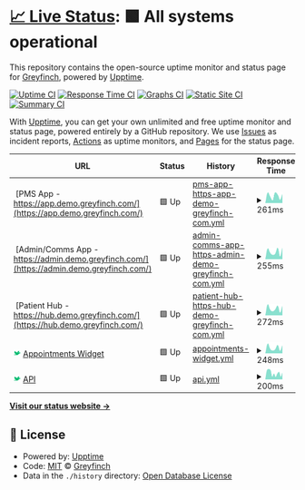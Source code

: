 # [📈 Live Status](https://teamgreyfinch.github.io/demo-status): <!--live status--> **🟩 All systems operational**

This repository contains the open-source uptime monitor and status page for [Greyfinch](https://greyfinch.com), powered by [Upptime](https://github.com/upptime/upptime).

[![Uptime CI](https://github.com/teamgreyfinch/demo-status/workflows/Uptime%20CI/badge.svg)](https://github.com/teamgreyfinch/demo-status/actions?query=workflow%3A%22Uptime+CI%22)
[![Response Time CI](https://github.com/teamgreyfinch/demo-status/workflows/Response%20Time%20CI/badge.svg)](https://github.com/teamgreyfinch/demo-status/actions?query=workflow%3A%22Response+Time+CI%22)
[![Graphs CI](https://github.com/teamgreyfinch/demo-status/workflows/Graphs%20CI/badge.svg)](https://github.com/teamgreyfinch/demo-status/actions?query=workflow%3A%22Graphs+CI%22)
[![Static Site CI](https://github.com/teamgreyfinch/demo-status/workflows/Static%20Site%20CI/badge.svg)](https://github.com/teamgreyfinch/demo-status/actions?query=workflow%3A%22Static+Site+CI%22)
[![Summary CI](https://github.com/teamgreyfinch/demo-status/workflows/Summary%20CI/badge.svg)](https://github.com/teamgreyfinch/demo-status/actions?query=workflow%3A%22Summary+CI%22)

With [Upptime](https://upptime.js.org), you can get your own unlimited and free uptime monitor and status page, powered entirely by a GitHub repository. We use [Issues](https://github.com/teamgreyfinch/demo-status/issues) as incident reports, [Actions](https://github.com/teamgreyfinch/demo-status/actions) as uptime monitors, and [Pages](https://teamgreyfinch.github.io/demo-status) for the status page.

<!--start: status pages-->
<!-- This summary is generated by Upptime (https://github.com/upptime/upptime) -->
<!-- Do not edit this manually, your changes will be overwritten -->
<!-- prettier-ignore -->
| URL | Status | History | Response Time | Uptime |
| --- | ------ | ------- | ------------- | ------ |
| <img alt="" src="https://icons.duckduckgo.com/ip3/app.demo.greyfinch.com.ico" height="13"> [PMS App - https://app.demo.greyfinch.com/](https://app.demo.greyfinch.com/) | 🟩 Up | [pms-app-https-app-demo-greyfinch-com.yml](https://github.com/teamgreyfinch/demo-status/commits/HEAD/history/pms-app-https-app-demo-greyfinch-com.yml) | <details><summary><img alt="Response time graph" src="./graphs/pms-app-https-app-demo-greyfinch-com/response-time-week.png" height="20"> 261ms</summary><br><a href="https://teamgreyfinch.github.io/demo-status/history/pms-app-https-app-demo-greyfinch-com"><img alt="Response time 251" src="https://img.shields.io/endpoint?url=https%3A%2F%2Fraw.githubusercontent.com%2Fteamgreyfinch%2Fdemo-status%2FHEAD%2Fapi%2Fpms-app-https-app-demo-greyfinch-com%2Fresponse-time.json"></a><br><a href="https://teamgreyfinch.github.io/demo-status/history/pms-app-https-app-demo-greyfinch-com"><img alt="24-hour response time 267" src="https://img.shields.io/endpoint?url=https%3A%2F%2Fraw.githubusercontent.com%2Fteamgreyfinch%2Fdemo-status%2FHEAD%2Fapi%2Fpms-app-https-app-demo-greyfinch-com%2Fresponse-time-day.json"></a><br><a href="https://teamgreyfinch.github.io/demo-status/history/pms-app-https-app-demo-greyfinch-com"><img alt="7-day response time 261" src="https://img.shields.io/endpoint?url=https%3A%2F%2Fraw.githubusercontent.com%2Fteamgreyfinch%2Fdemo-status%2FHEAD%2Fapi%2Fpms-app-https-app-demo-greyfinch-com%2Fresponse-time-week.json"></a><br><a href="https://teamgreyfinch.github.io/demo-status/history/pms-app-https-app-demo-greyfinch-com"><img alt="30-day response time 234" src="https://img.shields.io/endpoint?url=https%3A%2F%2Fraw.githubusercontent.com%2Fteamgreyfinch%2Fdemo-status%2FHEAD%2Fapi%2Fpms-app-https-app-demo-greyfinch-com%2Fresponse-time-month.json"></a><br><a href="https://teamgreyfinch.github.io/demo-status/history/pms-app-https-app-demo-greyfinch-com"><img alt="1-year response time 262" src="https://img.shields.io/endpoint?url=https%3A%2F%2Fraw.githubusercontent.com%2Fteamgreyfinch%2Fdemo-status%2FHEAD%2Fapi%2Fpms-app-https-app-demo-greyfinch-com%2Fresponse-time-year.json"></a></details> | <details><summary><a href="https://teamgreyfinch.github.io/demo-status/history/pms-app-https-app-demo-greyfinch-com">100.00%</a></summary><a href="https://teamgreyfinch.github.io/demo-status/history/pms-app-https-app-demo-greyfinch-com"><img alt="All-time uptime 99.92%" src="https://img.shields.io/endpoint?url=https%3A%2F%2Fraw.githubusercontent.com%2Fteamgreyfinch%2Fdemo-status%2FHEAD%2Fapi%2Fpms-app-https-app-demo-greyfinch-com%2Fuptime.json"></a><br><a href="https://teamgreyfinch.github.io/demo-status/history/pms-app-https-app-demo-greyfinch-com"><img alt="24-hour uptime 100.00%" src="https://img.shields.io/endpoint?url=https%3A%2F%2Fraw.githubusercontent.com%2Fteamgreyfinch%2Fdemo-status%2FHEAD%2Fapi%2Fpms-app-https-app-demo-greyfinch-com%2Fuptime-day.json"></a><br><a href="https://teamgreyfinch.github.io/demo-status/history/pms-app-https-app-demo-greyfinch-com"><img alt="7-day uptime 100.00%" src="https://img.shields.io/endpoint?url=https%3A%2F%2Fraw.githubusercontent.com%2Fteamgreyfinch%2Fdemo-status%2FHEAD%2Fapi%2Fpms-app-https-app-demo-greyfinch-com%2Fuptime-week.json"></a><br><a href="https://teamgreyfinch.github.io/demo-status/history/pms-app-https-app-demo-greyfinch-com"><img alt="30-day uptime 100.00%" src="https://img.shields.io/endpoint?url=https%3A%2F%2Fraw.githubusercontent.com%2Fteamgreyfinch%2Fdemo-status%2FHEAD%2Fapi%2Fpms-app-https-app-demo-greyfinch-com%2Fuptime-month.json"></a><br><a href="https://teamgreyfinch.github.io/demo-status/history/pms-app-https-app-demo-greyfinch-com"><img alt="1-year uptime 99.99%" src="https://img.shields.io/endpoint?url=https%3A%2F%2Fraw.githubusercontent.com%2Fteamgreyfinch%2Fdemo-status%2FHEAD%2Fapi%2Fpms-app-https-app-demo-greyfinch-com%2Fuptime-year.json"></a></details>
| <img alt="" src="https://icons.duckduckgo.com/ip3/admin.demo.greyfinch.com.ico" height="13"> [Admin/Comms App - https://admin.demo.greyfinch.com/](https://admin.demo.greyfinch.com/) | 🟩 Up | [admin-comms-app-https-admin-demo-greyfinch-com.yml](https://github.com/teamgreyfinch/demo-status/commits/HEAD/history/admin-comms-app-https-admin-demo-greyfinch-com.yml) | <details><summary><img alt="Response time graph" src="./graphs/admin-comms-app-https-admin-demo-greyfinch-com/response-time-week.png" height="20"> 255ms</summary><br><a href="https://teamgreyfinch.github.io/demo-status/history/admin-comms-app-https-admin-demo-greyfinch-com"><img alt="Response time 294" src="https://img.shields.io/endpoint?url=https%3A%2F%2Fraw.githubusercontent.com%2Fteamgreyfinch%2Fdemo-status%2FHEAD%2Fapi%2Fadmin-comms-app-https-admin-demo-greyfinch-com%2Fresponse-time.json"></a><br><a href="https://teamgreyfinch.github.io/demo-status/history/admin-comms-app-https-admin-demo-greyfinch-com"><img alt="24-hour response time 181" src="https://img.shields.io/endpoint?url=https%3A%2F%2Fraw.githubusercontent.com%2Fteamgreyfinch%2Fdemo-status%2FHEAD%2Fapi%2Fadmin-comms-app-https-admin-demo-greyfinch-com%2Fresponse-time-day.json"></a><br><a href="https://teamgreyfinch.github.io/demo-status/history/admin-comms-app-https-admin-demo-greyfinch-com"><img alt="7-day response time 255" src="https://img.shields.io/endpoint?url=https%3A%2F%2Fraw.githubusercontent.com%2Fteamgreyfinch%2Fdemo-status%2FHEAD%2Fapi%2Fadmin-comms-app-https-admin-demo-greyfinch-com%2Fresponse-time-week.json"></a><br><a href="https://teamgreyfinch.github.io/demo-status/history/admin-comms-app-https-admin-demo-greyfinch-com"><img alt="30-day response time 244" src="https://img.shields.io/endpoint?url=https%3A%2F%2Fraw.githubusercontent.com%2Fteamgreyfinch%2Fdemo-status%2FHEAD%2Fapi%2Fadmin-comms-app-https-admin-demo-greyfinch-com%2Fresponse-time-month.json"></a><br><a href="https://teamgreyfinch.github.io/demo-status/history/admin-comms-app-https-admin-demo-greyfinch-com"><img alt="1-year response time 273" src="https://img.shields.io/endpoint?url=https%3A%2F%2Fraw.githubusercontent.com%2Fteamgreyfinch%2Fdemo-status%2FHEAD%2Fapi%2Fadmin-comms-app-https-admin-demo-greyfinch-com%2Fresponse-time-year.json"></a></details> | <details><summary><a href="https://teamgreyfinch.github.io/demo-status/history/admin-comms-app-https-admin-demo-greyfinch-com">100.00%</a></summary><a href="https://teamgreyfinch.github.io/demo-status/history/admin-comms-app-https-admin-demo-greyfinch-com"><img alt="All-time uptime 100.00%" src="https://img.shields.io/endpoint?url=https%3A%2F%2Fraw.githubusercontent.com%2Fteamgreyfinch%2Fdemo-status%2FHEAD%2Fapi%2Fadmin-comms-app-https-admin-demo-greyfinch-com%2Fuptime.json"></a><br><a href="https://teamgreyfinch.github.io/demo-status/history/admin-comms-app-https-admin-demo-greyfinch-com"><img alt="24-hour uptime 100.00%" src="https://img.shields.io/endpoint?url=https%3A%2F%2Fraw.githubusercontent.com%2Fteamgreyfinch%2Fdemo-status%2FHEAD%2Fapi%2Fadmin-comms-app-https-admin-demo-greyfinch-com%2Fuptime-day.json"></a><br><a href="https://teamgreyfinch.github.io/demo-status/history/admin-comms-app-https-admin-demo-greyfinch-com"><img alt="7-day uptime 100.00%" src="https://img.shields.io/endpoint?url=https%3A%2F%2Fraw.githubusercontent.com%2Fteamgreyfinch%2Fdemo-status%2FHEAD%2Fapi%2Fadmin-comms-app-https-admin-demo-greyfinch-com%2Fuptime-week.json"></a><br><a href="https://teamgreyfinch.github.io/demo-status/history/admin-comms-app-https-admin-demo-greyfinch-com"><img alt="30-day uptime 100.00%" src="https://img.shields.io/endpoint?url=https%3A%2F%2Fraw.githubusercontent.com%2Fteamgreyfinch%2Fdemo-status%2FHEAD%2Fapi%2Fadmin-comms-app-https-admin-demo-greyfinch-com%2Fuptime-month.json"></a><br><a href="https://teamgreyfinch.github.io/demo-status/history/admin-comms-app-https-admin-demo-greyfinch-com"><img alt="1-year uptime 100.00%" src="https://img.shields.io/endpoint?url=https%3A%2F%2Fraw.githubusercontent.com%2Fteamgreyfinch%2Fdemo-status%2FHEAD%2Fapi%2Fadmin-comms-app-https-admin-demo-greyfinch-com%2Fuptime-year.json"></a></details>
| <img alt="" src="https://icons.duckduckgo.com/ip3/hub.demo.greyfinch.com.ico" height="13"> [Patient Hub - https://hub.demo.greyfinch.com/](https://hub.demo.greyfinch.com/) | 🟩 Up | [patient-hub-https-hub-demo-greyfinch-com.yml](https://github.com/teamgreyfinch/demo-status/commits/HEAD/history/patient-hub-https-hub-demo-greyfinch-com.yml) | <details><summary><img alt="Response time graph" src="./graphs/patient-hub-https-hub-demo-greyfinch-com/response-time-week.png" height="20"> 272ms</summary><br><a href="https://teamgreyfinch.github.io/demo-status/history/patient-hub-https-hub-demo-greyfinch-com"><img alt="Response time 287" src="https://img.shields.io/endpoint?url=https%3A%2F%2Fraw.githubusercontent.com%2Fteamgreyfinch%2Fdemo-status%2FHEAD%2Fapi%2Fpatient-hub-https-hub-demo-greyfinch-com%2Fresponse-time.json"></a><br><a href="https://teamgreyfinch.github.io/demo-status/history/patient-hub-https-hub-demo-greyfinch-com"><img alt="24-hour response time 314" src="https://img.shields.io/endpoint?url=https%3A%2F%2Fraw.githubusercontent.com%2Fteamgreyfinch%2Fdemo-status%2FHEAD%2Fapi%2Fpatient-hub-https-hub-demo-greyfinch-com%2Fresponse-time-day.json"></a><br><a href="https://teamgreyfinch.github.io/demo-status/history/patient-hub-https-hub-demo-greyfinch-com"><img alt="7-day response time 272" src="https://img.shields.io/endpoint?url=https%3A%2F%2Fraw.githubusercontent.com%2Fteamgreyfinch%2Fdemo-status%2FHEAD%2Fapi%2Fpatient-hub-https-hub-demo-greyfinch-com%2Fresponse-time-week.json"></a><br><a href="https://teamgreyfinch.github.io/demo-status/history/patient-hub-https-hub-demo-greyfinch-com"><img alt="30-day response time 235" src="https://img.shields.io/endpoint?url=https%3A%2F%2Fraw.githubusercontent.com%2Fteamgreyfinch%2Fdemo-status%2FHEAD%2Fapi%2Fpatient-hub-https-hub-demo-greyfinch-com%2Fresponse-time-month.json"></a><br><a href="https://teamgreyfinch.github.io/demo-status/history/patient-hub-https-hub-demo-greyfinch-com"><img alt="1-year response time 255" src="https://img.shields.io/endpoint?url=https%3A%2F%2Fraw.githubusercontent.com%2Fteamgreyfinch%2Fdemo-status%2FHEAD%2Fapi%2Fpatient-hub-https-hub-demo-greyfinch-com%2Fresponse-time-year.json"></a></details> | <details><summary><a href="https://teamgreyfinch.github.io/demo-status/history/patient-hub-https-hub-demo-greyfinch-com">100.00%</a></summary><a href="https://teamgreyfinch.github.io/demo-status/history/patient-hub-https-hub-demo-greyfinch-com"><img alt="All-time uptime 100.00%" src="https://img.shields.io/endpoint?url=https%3A%2F%2Fraw.githubusercontent.com%2Fteamgreyfinch%2Fdemo-status%2FHEAD%2Fapi%2Fpatient-hub-https-hub-demo-greyfinch-com%2Fuptime.json"></a><br><a href="https://teamgreyfinch.github.io/demo-status/history/patient-hub-https-hub-demo-greyfinch-com"><img alt="24-hour uptime 100.00%" src="https://img.shields.io/endpoint?url=https%3A%2F%2Fraw.githubusercontent.com%2Fteamgreyfinch%2Fdemo-status%2FHEAD%2Fapi%2Fpatient-hub-https-hub-demo-greyfinch-com%2Fuptime-day.json"></a><br><a href="https://teamgreyfinch.github.io/demo-status/history/patient-hub-https-hub-demo-greyfinch-com"><img alt="7-day uptime 100.00%" src="https://img.shields.io/endpoint?url=https%3A%2F%2Fraw.githubusercontent.com%2Fteamgreyfinch%2Fdemo-status%2FHEAD%2Fapi%2Fpatient-hub-https-hub-demo-greyfinch-com%2Fuptime-week.json"></a><br><a href="https://teamgreyfinch.github.io/demo-status/history/patient-hub-https-hub-demo-greyfinch-com"><img alt="30-day uptime 100.00%" src="https://img.shields.io/endpoint?url=https%3A%2F%2Fraw.githubusercontent.com%2Fteamgreyfinch%2Fdemo-status%2FHEAD%2Fapi%2Fpatient-hub-https-hub-demo-greyfinch-com%2Fuptime-month.json"></a><br><a href="https://teamgreyfinch.github.io/demo-status/history/patient-hub-https-hub-demo-greyfinch-com"><img alt="1-year uptime 100.00%" src="https://img.shields.io/endpoint?url=https%3A%2F%2Fraw.githubusercontent.com%2Fteamgreyfinch%2Fdemo-status%2FHEAD%2Fapi%2Fpatient-hub-https-hub-demo-greyfinch-com%2Fuptime-year.json"></a></details>
| <img alt="" src="https://raw.githubusercontent.com/teamgreyfinch/public-status/master/assets/cropped-favgreen-01-1-192x192.png" height="13"> [Appointments Widget](https://appointments.demo.greyfinch.com/?division=123456) | 🟩 Up | [appointments-widget.yml](https://github.com/teamgreyfinch/demo-status/commits/HEAD/history/appointments-widget.yml) | <details><summary><img alt="Response time graph" src="./graphs/appointments-widget/response-time-week.png" height="20"> 248ms</summary><br><a href="https://teamgreyfinch.github.io/demo-status/history/appointments-widget"><img alt="Response time 268" src="https://img.shields.io/endpoint?url=https%3A%2F%2Fraw.githubusercontent.com%2Fteamgreyfinch%2Fdemo-status%2FHEAD%2Fapi%2Fappointments-widget%2Fresponse-time.json"></a><br><a href="https://teamgreyfinch.github.io/demo-status/history/appointments-widget"><img alt="24-hour response time 226" src="https://img.shields.io/endpoint?url=https%3A%2F%2Fraw.githubusercontent.com%2Fteamgreyfinch%2Fdemo-status%2FHEAD%2Fapi%2Fappointments-widget%2Fresponse-time-day.json"></a><br><a href="https://teamgreyfinch.github.io/demo-status/history/appointments-widget"><img alt="7-day response time 248" src="https://img.shields.io/endpoint?url=https%3A%2F%2Fraw.githubusercontent.com%2Fteamgreyfinch%2Fdemo-status%2FHEAD%2Fapi%2Fappointments-widget%2Fresponse-time-week.json"></a><br><a href="https://teamgreyfinch.github.io/demo-status/history/appointments-widget"><img alt="30-day response time 237" src="https://img.shields.io/endpoint?url=https%3A%2F%2Fraw.githubusercontent.com%2Fteamgreyfinch%2Fdemo-status%2FHEAD%2Fapi%2Fappointments-widget%2Fresponse-time-month.json"></a><br><a href="https://teamgreyfinch.github.io/demo-status/history/appointments-widget"><img alt="1-year response time 260" src="https://img.shields.io/endpoint?url=https%3A%2F%2Fraw.githubusercontent.com%2Fteamgreyfinch%2Fdemo-status%2FHEAD%2Fapi%2Fappointments-widget%2Fresponse-time-year.json"></a></details> | <details><summary><a href="https://teamgreyfinch.github.io/demo-status/history/appointments-widget">100.00%</a></summary><a href="https://teamgreyfinch.github.io/demo-status/history/appointments-widget"><img alt="All-time uptime 100.00%" src="https://img.shields.io/endpoint?url=https%3A%2F%2Fraw.githubusercontent.com%2Fteamgreyfinch%2Fdemo-status%2FHEAD%2Fapi%2Fappointments-widget%2Fuptime.json"></a><br><a href="https://teamgreyfinch.github.io/demo-status/history/appointments-widget"><img alt="24-hour uptime 100.00%" src="https://img.shields.io/endpoint?url=https%3A%2F%2Fraw.githubusercontent.com%2Fteamgreyfinch%2Fdemo-status%2FHEAD%2Fapi%2Fappointments-widget%2Fuptime-day.json"></a><br><a href="https://teamgreyfinch.github.io/demo-status/history/appointments-widget"><img alt="7-day uptime 100.00%" src="https://img.shields.io/endpoint?url=https%3A%2F%2Fraw.githubusercontent.com%2Fteamgreyfinch%2Fdemo-status%2FHEAD%2Fapi%2Fappointments-widget%2Fuptime-week.json"></a><br><a href="https://teamgreyfinch.github.io/demo-status/history/appointments-widget"><img alt="30-day uptime 100.00%" src="https://img.shields.io/endpoint?url=https%3A%2F%2Fraw.githubusercontent.com%2Fteamgreyfinch%2Fdemo-status%2FHEAD%2Fapi%2Fappointments-widget%2Fuptime-month.json"></a><br><a href="https://teamgreyfinch.github.io/demo-status/history/appointments-widget"><img alt="1-year uptime 100.00%" src="https://img.shields.io/endpoint?url=https%3A%2F%2Fraw.githubusercontent.com%2Fteamgreyfinch%2Fdemo-status%2FHEAD%2Fapi%2Fappointments-widget%2Fuptime-year.json"></a></details>
| <img alt="" src="https://raw.githubusercontent.com/teamgreyfinch/public-status/master/assets/cropped-favgreen-01-1-192x192.png" height="13"> [API](https://api.demo.greyfinch.com/healthz) | 🟩 Up | [api.yml](https://github.com/teamgreyfinch/demo-status/commits/HEAD/history/api.yml) | <details><summary><img alt="Response time graph" src="./graphs/api/response-time-week.png" height="20"> 200ms</summary><br><a href="https://teamgreyfinch.github.io/demo-status/history/api"><img alt="Response time 193" src="https://img.shields.io/endpoint?url=https%3A%2F%2Fraw.githubusercontent.com%2Fteamgreyfinch%2Fdemo-status%2FHEAD%2Fapi%2Fapi%2Fresponse-time.json"></a><br><a href="https://teamgreyfinch.github.io/demo-status/history/api"><img alt="24-hour response time 177" src="https://img.shields.io/endpoint?url=https%3A%2F%2Fraw.githubusercontent.com%2Fteamgreyfinch%2Fdemo-status%2FHEAD%2Fapi%2Fapi%2Fresponse-time-day.json"></a><br><a href="https://teamgreyfinch.github.io/demo-status/history/api"><img alt="7-day response time 200" src="https://img.shields.io/endpoint?url=https%3A%2F%2Fraw.githubusercontent.com%2Fteamgreyfinch%2Fdemo-status%2FHEAD%2Fapi%2Fapi%2Fresponse-time-week.json"></a><br><a href="https://teamgreyfinch.github.io/demo-status/history/api"><img alt="30-day response time 177" src="https://img.shields.io/endpoint?url=https%3A%2F%2Fraw.githubusercontent.com%2Fteamgreyfinch%2Fdemo-status%2FHEAD%2Fapi%2Fapi%2Fresponse-time-month.json"></a><br><a href="https://teamgreyfinch.github.io/demo-status/history/api"><img alt="1-year response time 203" src="https://img.shields.io/endpoint?url=https%3A%2F%2Fraw.githubusercontent.com%2Fteamgreyfinch%2Fdemo-status%2FHEAD%2Fapi%2Fapi%2Fresponse-time-year.json"></a></details> | <details><summary><a href="https://teamgreyfinch.github.io/demo-status/history/api">100.00%</a></summary><a href="https://teamgreyfinch.github.io/demo-status/history/api"><img alt="All-time uptime 98.84%" src="https://img.shields.io/endpoint?url=https%3A%2F%2Fraw.githubusercontent.com%2Fteamgreyfinch%2Fdemo-status%2FHEAD%2Fapi%2Fapi%2Fuptime.json"></a><br><a href="https://teamgreyfinch.github.io/demo-status/history/api"><img alt="24-hour uptime 100.00%" src="https://img.shields.io/endpoint?url=https%3A%2F%2Fraw.githubusercontent.com%2Fteamgreyfinch%2Fdemo-status%2FHEAD%2Fapi%2Fapi%2Fuptime-day.json"></a><br><a href="https://teamgreyfinch.github.io/demo-status/history/api"><img alt="7-day uptime 100.00%" src="https://img.shields.io/endpoint?url=https%3A%2F%2Fraw.githubusercontent.com%2Fteamgreyfinch%2Fdemo-status%2FHEAD%2Fapi%2Fapi%2Fuptime-week.json"></a><br><a href="https://teamgreyfinch.github.io/demo-status/history/api"><img alt="30-day uptime 96.86%" src="https://img.shields.io/endpoint?url=https%3A%2F%2Fraw.githubusercontent.com%2Fteamgreyfinch%2Fdemo-status%2FHEAD%2Fapi%2Fapi%2Fuptime-month.json"></a><br><a href="https://teamgreyfinch.github.io/demo-status/history/api"><img alt="1-year uptime 99.29%" src="https://img.shields.io/endpoint?url=https%3A%2F%2Fraw.githubusercontent.com%2Fteamgreyfinch%2Fdemo-status%2FHEAD%2Fapi%2Fapi%2Fuptime-year.json"></a></details>

<!--end: status pages-->

[**Visit our status website →**](https://teamgreyfinch.github.io/demo-status)

## 📄 License

- Powered by: [Upptime](https://github.com/upptime/upptime)
- Code: [MIT](./LICENSE) © [Greyfinch](https://greyfinch.com)
- Data in the `./history` directory: [Open Database License](https://opendatacommons.org/licenses/odbl/1-0/)

